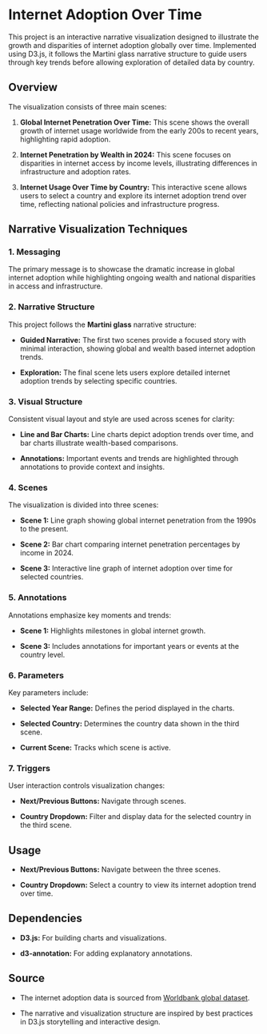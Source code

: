 # Internet Adoption Over Time

This project is an interactive narrative visualization designed to illustrate the growth and disparities of internet adoption globally over time. Implemented using D3.js, it follows the Martini glass narrative structure to guide users through key trends before allowing exploration of detailed data by country.

## Overview

The visualization consists of three main scenes:

1. **Global Internet Penetration Over Time:** This scene shows the overall growth of internet usage worldwide from the early 200s to recent years, highlighting rapid adoption.

2. **Internet Penetration by Wealth in 2024:** This scene focuses on disparities in internet access by income levels, illustrating differences in infrastructure and adoption rates.

3. **Internet Usage Over Time by Country:** This interactive scene allows users to select a country and explore its internet adoption trend over time, reflecting national policies and infrastructure progress.

## Narrative Visualization Techniques

### 1. Messaging

The primary message is to showcase the dramatic increase in global internet adoption while highlighting ongoing wealth and national disparities in access and infrastructure.

### 2. Narrative Structure

This project follows the **Martini glass** narrative structure:

- **Guided Narrative:** The first two scenes provide a focused story with minimal interaction, showing global and wealth based internet adoption trends.

- **Exploration:** The final scene lets users explore detailed internet adoption trends by selecting specific countries.

### 3. Visual Structure

Consistent visual layout and style are used across scenes for clarity:

- **Line and Bar Charts:** Line charts depict adoption trends over time, and bar charts illustrate wealth-based comparisons.

- **Annotations:** Important events and trends are highlighted through annotations to provide context and insights.

### 4. Scenes

The visualization is divided into three scenes:

- **Scene 1:** Line graph showing global internet penetration from the 1990s to the present.

- **Scene 2:** Bar chart comparing internet penetration percentages by income in 2024.

- **Scene 3:** Interactive line graph of internet adoption over time for selected countries.

### 5. Annotations

Annotations emphasize key moments and trends:

- **Scene 1:** Highlights milestones in global internet growth.

- **Scene 3:** Includes annotations for important years or events at the country level.

### 6. Parameters

Key parameters include:

- **Selected Year Range:** Defines the period displayed in the charts.

- **Selected Country:** Determines the country data shown in the third scene.

- **Current Scene:** Tracks which scene is active.

### 7. Triggers

User interaction controls visualization changes:

- **Next/Previous Buttons:** Navigate through scenes.

- **Country Dropdown:** Filter and display data for the selected country in the third scene.

## Usage

- **Next/Previous Buttons:** Navigate between the three scenes.

- **Country Dropdown:** Select a country to view its internet adoption trend over time.

## Dependencies

- **D3.js:** For building charts and visualizations.

- **d3-annotation:** For adding explanatory annotations.

## Source

- The internet adoption data is sourced from [Worldbank global dataset](https://data.worldbank.org/indicator/IT.NET.USER.ZS).

- The narrative and visualization structure are inspired by best practices in D3.js storytelling and interactive design.
